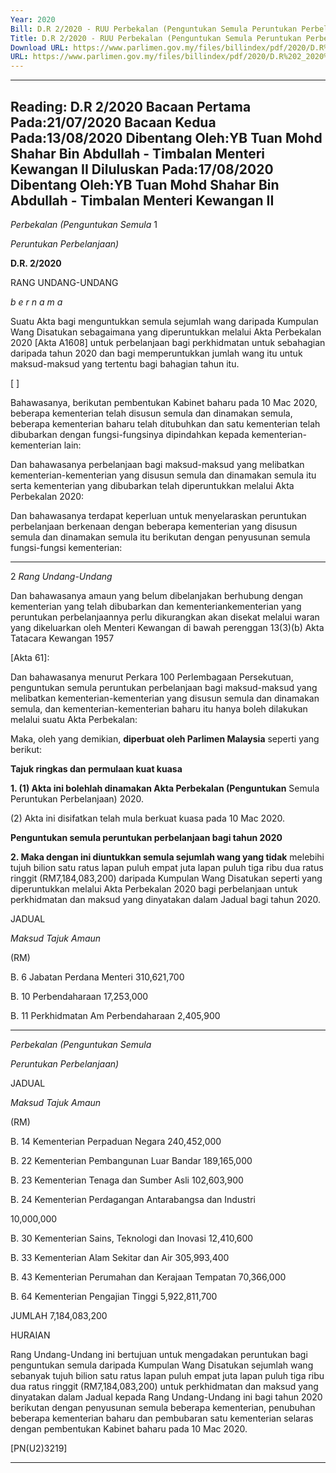 ```yaml
---
Year: 2020
Bill: D.R 2/2020 - RUU Perbekalan (Penguntukan Semula Peruntukan Perbelanjaan) 2020 (Lulus)
Title: D.R 2/2020 - RUU Perbekalan (Penguntukan Semula Peruntukan Perbelanjaan) 2020 (Lulus)
Download URL: https://www.parlimen.gov.my/files/billindex/pdf/2020/D.R%202_2020%20-%20bm.pdf
URL: https://www.parlimen.gov.my/files/billindex/pdf/2020/D.R%202_2020%20-%20bm.pdf
---
```

---
Reading:
D.R 2/2020
Bacaan Pertama Pada:21/07/2020
Bacaan Kedua Pada:13/08/2020
Dibentang Oleh:YB Tuan Mohd Shahar Bin Abdullah - Timbalan Menteri Kewangan II
Diluluskan Pada:17/08/2020
Dibentang Oleh:YB Tuan Mohd Shahar Bin Abdullah - Timbalan Menteri Kewangan II
---

_Perbekalan (Penguntukan Semula_ 1

_Peruntukan Perbelanjaan)_

**D.R. 2/2020**

RANG UNDANG-UNDANG

_b e r n a m a_

Suatu Akta bagi menguntukkan semula sejumlah wang daripada
Kumpulan Wang Disatukan sebagaimana yang diperuntukkan
melalui Akta Perbekalan 2020 [Akta A1608] untuk perbelanjaan
bagi perkhidmatan untuk sebahagian daripada tahun 2020 dan
bagi memperuntukkan jumlah wang itu untuk maksud-maksud
yang tertentu bagi bahagian tahun itu.

[ ]

Bahawasanya, berikutan pembentukan Kabinet baharu pada
10 Mac 2020, beberapa kementerian telah disusun semula dan
dinamakan semula, beberapa kementerian baharu telah ditubuhkan
dan satu kementerian telah dibubarkan dengan fungsi-fungsinya
dipindahkan kepada kementerian-kementerian lain:

Dan bahawasanya perbelanjaan bagi maksud-maksud yang
melibatkan kementerian-kementerian yang disusun semula dan
dinamakan semula itu serta kementerian yang dibubarkan telah
diperuntukkan melalui Akta Perbekalan 2020:

Dan bahawasanya terdapat keperluan untuk menyelaraskan
peruntukan perbelanjaan berkenaan dengan beberapa kementerian
yang disusun semula dan dinamakan semula itu berikutan dengan
penyusunan semula fungsi-fungsi kementerian:


-----

2 _Rang Undang-Undang_

Dan bahawasanya amaun yang belum dibelanjakan berhubung
dengan kementerian yang telah dibubarkan dan kementeriankementerian yang peruntukan perbelanjaannya perlu dikurangkan
akan disekat melalui waran yang dikeluarkan oleh Menteri Kewangan
di bawah perenggan 13(3)(b) Akta Tatacara Kewangan 1957

[Akta 61]:

Dan bahawasanya menurut Perkara 100 Perlembagaan Persekutuan,
penguntukan semula peruntukan perbelanjaan bagi maksud-maksud
yang melibatkan kementerian-kementerian yang disusun semula
dan dinamakan semula, dan kementerian-kementerian baharu itu
hanya boleh dilakukan melalui suatu Akta Perbekalan:

Maka, oleh yang demikian, **diperbuat oleh Parlimen Malaysia**
seperti yang berikut:

**Tajuk ringkas dan permulaan kuat kuasa**

**1. (1) Akta ini bolehlah dinamakan Akta Perbekalan (Penguntukan**
Semula Peruntukan Perbelanjaan) 2020.

(2) Akta ini disifatkan telah mula berkuat kuasa pada
10 Mac 2020.

**Penguntukan semula peruntukan perbelanjaan bagi tahun 2020**

**2. Maka dengan ini diuntukkan semula sejumlah wang yang tidak**
melebihi tujuh bilion satu ratus lapan puluh empat juta lapan
puluh tiga ribu dua ratus ringgit (RM7,184,083,200) daripada
Kumpulan Wang Disatukan seperti yang diperuntukkan melalui
Akta Perbekalan 2020 bagi perbelanjaan untuk perkhidmatan dan
maksud yang dinyatakan dalam Jadual bagi tahun 2020.

JADUAL

_Maksud_ _Tajuk_ _Amaun_

(RM)

B. 6 Jabatan Perdana Menteri 310,621,700

B. 10 Perbendaharaan 17,253,000

B. 11 Perkhidmatan Am Perbendaharaan 2,405,900


-----

_Perbekalan (Penguntukan Semula_

_Peruntukan Perbelanjaan)_

JADUAL

_Maksud_ _Tajuk_ _Amaun_

(RM)

B. 14 Kementerian Perpaduan Negara 240,452,000

B. 22 Kementerian Pembangunan Luar Bandar 189,165,000

B. 23 Kementerian Tenaga dan Sumber Asli 102,603,900


B. 24 Kementerian Perdagangan Antarabangsa dan
Industri


10,000,000


B. 30 Kementerian Sains, Teknologi dan Inovasi 12,410,600

B. 33 Kementerian Alam Sekitar dan Air 305,993,400

B. 43 Kementerian Perumahan dan Kerajaan Tempatan 70,366,000

B. 64 Kementerian Pengajian Tinggi 5,922,811,700

JUMLAH 7,184,083,200

HURAIAN

Rang Undang-Undang ini bertujuan untuk mengadakan peruntukan bagi
penguntukan semula daripada Kumpulan Wang Disatukan sejumlah wang
sebanyak tujuh bilion satu ratus lapan puluh empat juta lapan puluh tiga
ribu dua ratus ringgit (RM7,184,083,200) untuk perkhidmatan dan maksud
yang dinyatakan dalam Jadual kepada Rang Undang-Undang ini bagi tahun
2020 berikutan dengan penyusunan semula beberapa kementerian, penubuhan
beberapa kementerian baharu dan pembubaran satu kementerian selaras dengan
pembentukan Kabinet baharu pada 10 Mac 2020.

[PN(U2)3219]


-----


